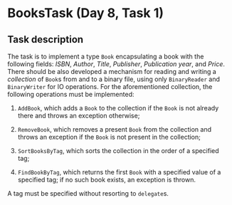 # BooksTask (Day 8, Task 1)

## Task description

The task is to implement a type `Book` encapsulating a book with the following fields: *ISBN*, *Author*, *Title*,
*Publisher*, *Publication year*, and *Price*. There should be also developed a mechanism for reading and writing
a *collection* of `Book`s from and to a binary file, using only `BinaryReader` and `BinaryWriter` for IO operations.
For the aforementioned collection, the following operations must be implemented:

1. `AddBook`, which adds a `Book` to the collection if the `Book` is not already there and throws an exception otherwise;

2. `RemoveBook`, which removes a present `Book` from the collection and throws an exception if the `Book` is not present
in the collection;

3. `SortBooksByTag`, which sorts the collection in the order of a specified tag;

4. `FindBookByTag`, which returns the first `Book` with a specified value of a specified tag; if no such
book exists, an exception is thrown.

A tag must be specified without resorting to `delegate`s.
